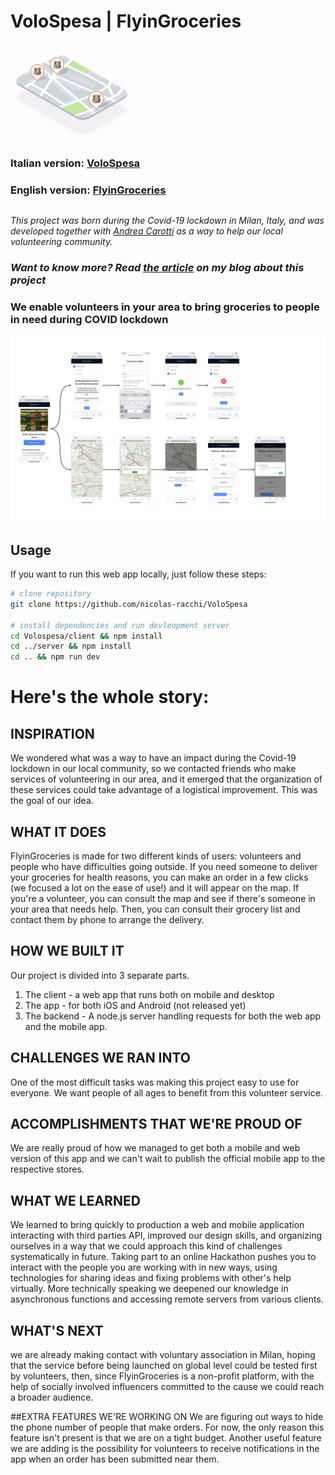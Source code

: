 # VoloSpesa | FlyinGroceries

<img src="thumbnail.png" width="200"></img>

### Italian version: [VoloSpesa](https://volospesa.herokuapp.com)

### English version: [FlyinGroceries](https://flyingroceries.herokuapp.com)

##

_This project was born during the Covid-19 lockdown in Milan, Italy, and was developed together with [Andrea Carotti](https://github.com/andreacarotti99) as a way to help our local volunteering community._

### _Want to know more? Read [the article](https://www.nicolasracchi.com/blog/volospesa) on my blog about this project_

### We enable volunteers in your area to bring groceries to people in need during COVID lockdown

<img src="web_app_flowchart.png"></img>

## Usage

If you want to run this web app locally, just follow these steps:

```bash
# clone repository
git clone https://github.com/nicolas-racchi/VoloSpesa

# install dependencies and run devleopment server
cd Volospesa/client && npm install
cd ../server && npm install
cd .. && npm run dev
```

# Here's the whole story:

## INSPIRATION

We wondered what was a way to have an impact during the Covid-19 lockdown in our local community, so we contacted friends who make services of volunteering in our area, and it emerged that the organization of these services could take advantage of a logistical improvement. This was the goal of our idea.

## WHAT IT DOES

FlyinGroceries is made for two different kinds of users: volunteers and people who have difficulties going outside.
If you need someone to deliver your groceries for health reasons, you can make an order in a few clicks (we focused a lot on the ease of use!) and it will appear on the map. If you're a volunteer, you can consult the map and see if there's someone in your area that needs help. Then, you can consult their grocery list and contact them by phone to arrange the delivery.

## HOW WE BUILT IT

Our project is divided into 3 separate parts.

1. The client - a web app that runs both on mobile and desktop
2. The app - for both iOS and Android (not released yet)
3. The backend - A node.js server handling requests for both the web app and the mobile app.

## CHALLENGES WE RAN INTO

One of the most difficult tasks was making this project easy to use for everyone. We want people of all ages to benefit from this volunteer service.

## ACCOMPLISHMENTS THAT WE'RE PROUD OF

We are really proud of how we managed to get both a mobile and web version of this app and we can't wait to publish the official mobile app to the respective stores.

## WHAT WE LEARNED

We learned to bring quickly to production a web and mobile application interacting with third parties API, improved our design skills, and organizing ourselves in a way that we could approach this kind of challenges systematically in future.
Taking part to an online Hackathon pushes you to interact with the people you are working with in new ways, using technologies for sharing ideas and fixing problems with other's help virtually.
More technically speaking we deepened our knowledge in asynchronous functions and accessing remote servers from various clients.

## WHAT'S NEXT

we are already making contact with voluntary association in Milan, hoping that the service before being launched on global level could be tested first by volunteers, then, since FlyinGroceries is a non-profit platform, with the help of socially involved influencers committed to the cause we could reach a broader audience.

##EXTRA FEATURES WE'RE WORKING ON
We are figuring out ways to hide the phone number of people that make orders. For now, the only reason this feature isn't present is that we are on a tight budget. Another useful feature we are adding is the possibility for volunteers to receive notifications in the app when an order has been submitted near them.
